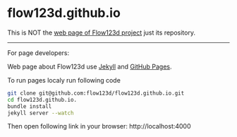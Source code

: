 flow123d.github.io
==================

This is NOT the [web page of Flow123d project](flow123d.github.com) just its repository.

-------------------------------------------

For page developers:

Web page about Flow123d use [Jekyll](http://jekyllrb.com/) and [GitHub Pages](https://pages.github.com/).

To run pages localy run following code

```bash
git clone git@github.com:flow123d/flow123d.github.io.git
cd flow123d.github.io.
bundle install
jekyll server --watch
```

Then open following link in your browser: http://localhost:4000
